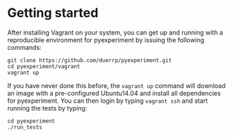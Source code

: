 # Getting started

After installing Vagrant on your system, you can get up and running
with a reproducible environment for pyexperiment by issuing the
following commands:

```
git clone https://github.com/duerrp/pyexperiment.git
cd pyexperiment/vagrant
vagrant up
```

If you have never done this before, the `vagrant up` command will
download an image with a pre-configured Ubuntu14.04 and install all
dependencies for pyexperiment. You can then login by typing `vagrant
ssh` and start running the tests by typing:

```
cd pyexperiment
./run_tests
```

